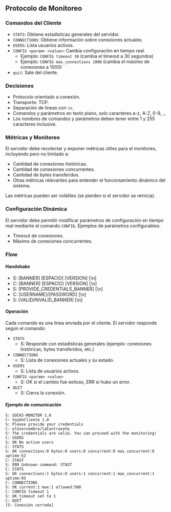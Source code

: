 ## Protocolo de Monitoreo

### Comandos del Cliente

- `STATS`: Obtiene estadísticas generales del servidor.
- `CONNECTIONS`: Obtiene información sobre conexiones actuales.
- `USERS`: Lista usuarios activos.
- `CONFIG <param> <value>`: Cambia configuración en tiempo real.
    - Ejemplo: `CONFIG timeout 30` (cambia el timeout a 30 segundos)
    - Ejemplo: `CONFIG max_connections 1000` (cambia el máximo de conexiones a 1000)
- `quit`: Sale del cliente.


### Decisiones

- Protocolo orientado a conexión.
- Transporte: TCP.
- Separación de líneas con `\n`.
- Comandos y parámetros en texto plano, solo caracteres a-z, A-Z, 0-9, _.
- Los nombres de comandos y parámetros deben tener entre 1 y 255 caracteres inclusive.

### Métricas y Monitoreo

El servidor debe recolectar y exponer métricas útiles para el monitoreo, incluyendo pero no limitado a:

- Cantidad de conexiones históricas.
- Cantidad de conexiones concurrentes.
- Cantidad de bytes transferidos.
- Otras métricas relevantes para entender el funcionamiento dinámico del sistema.

Las métricas pueden ser volátiles (se pierden si el servidor se reinicia).

### Configuración Dinámica

El servidor debe permitir modificar parámetros de configuración en tiempo real mediante el comando `CONFIG`. Ejemplos de parámetros configurables:

- Timeout de conexiones.
- Máximo de conexiones concurrentes.

### Flow

#### Handshake

- S: [BANNER] [ESPACIO] [VERSION] [\n]
- C: [BANNER] [ESPACIO] [VERSION] [\n]
- S: [PROVIDE_CREDENTIALS_BANNER] [\n]
- C: [USERNAME]/[PASSWORD] [\n]
- S: [VALID/INVALID_BANNER] [\n]

#### Operación

Cada comando es una línea enviada por el cliente. El servidor responde según el comando:

- `STATS`
    - S: Responde con estadísticas generales (ejemplo: conexiones históricas, bytes transferidos, etc.)
- `CONNECTIONS`
    - S: Lista de conexiones actuales y su estado.
- `USERS`
    - S: Lista de usuarios activos.
- `CONFIG <param> <value>`
    - S: OK si el cambio fue exitoso, ERR si hubo un error.
- `QUIT`
    - S: Cierra la conexión.

#### Ejemplo de comunicación

```
S: SOCKS-MONITOR 1.0
C: SoyUnCliente 1.0
S: Please provide your credentials
C: elUsernombre/laContraseña
S: The credentials are valid. You can proceed with the monitoring!
C: USERS
S: OK No active users
C: STATS
S: OK connections:0 bytes:0 users:0 concurrent:0 max_concurrent:0 uptime:52
C: STAST
S: ERR Unknown command: STAST
C: STATS
S: OK connections:1 bytes:0 users:1 concurrent:1 max_concurrent:1 uptime:85
C: CONNECTIONS
S: OK current:1 max:1 allowed:500
C: CONFIG timeout 1
S: OK timeout set to 1
C: QUIT
[S: Conexión cerrada]
```
